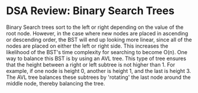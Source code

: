 # DSA Review: Binary Search Trees

Binary Search trees sort to the left or right depending on the value of the root node. However, in the case where new nodes are placed in ascending or descending order, the BST will end up looking more linear, since all of the nodes are placed on either the left or right side. This increases the likelihood of the BST's time complexity for searching to become O(n). One way to balance this BST is by using an AVL tree. This type of tree ensures that the height between a right or left subtree is not higher than 1. For example, if one node is height 0, another is height 1, and the last is height 3. The AVL tree balances these subtrees by 'rotating' the last node around the middle node, thereby balancing the tree.

